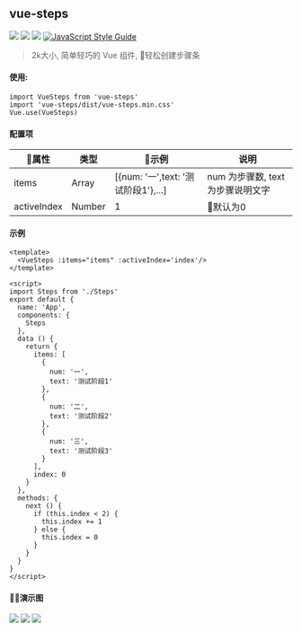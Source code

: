 ## vue-steps

[![](https://img.shields.io/badge/npm-v5.5.1-519dd9.svg)](https://github.com/morehardy/vue-steps)
[![](https://img.shields.io/badge/版本-v1.0-519dd9.svg)](https://github.com/morehardy/vue-steps)
[![](https://img.shields.io/badge/Vue->2.0-519dd9.svg)](https://github.com/morehardy/vue-steps)
[![JavaScript Style Guide](https://img.shields.io/badge/code_style-Eslint-brightgreen.svg)](https://eslint.org/)


> 2k大小, 简单轻巧的 Vue 组件, 轻松创建步骤条

#### 使用:
```
import VueSteps from 'vue-steps'
import 'vue-steps/dist/vue-steps.min.css'
Vue.use(VueSteps)
```

#### 配置项
属性 | 类型 | 示例 | 说明
----|----|----|----|
items | Array| [{num: '一',text: '测试阶段1'},...] | num 为步骤数, text 为步骤说明文字
activeIndex | Number| 1 | 默认为0

#### 示例
```
<template>
  <VueSteps :items="items" :activeIndex='index'/>
</template>

<script>
import Steps from './Steps'
export default {
  name: 'App',
  components: {
    Steps
  },
  data () {
    return {
      items: [
        {
          num: '一',
          text: '测试阶段1'
        },
        {
          num: '二',
          text: '测试阶段2'
        },
        {
          num: '三',
          text: '测试阶段3'
        }
      ],
      index: 0
    }
  },
  methods: {
    next () {
      if (this.index < 2) {
        this.index += 1
      } else {
        this.index = 0
      }
    }
  }
}
</script>
```

#### 演示图
![](https://github.com/morehardy/vue-steps/blob/master/img/%E5%B1%8F%E5%B9%95%E5%BF%AB%E7%85%A7%202018-03-07%20%E4%B8%8B%E5%8D%8810.48.41.png?raw=true)
![](https://github.com/morehardy/vue-steps/blob/master/img/2018-03-07%2022.44.47.gif?raw=true)
![](https://github.com/morehardy/vue-steps/blob/master/img/2018-03-07%2022.46.16.gif?raw=true)
